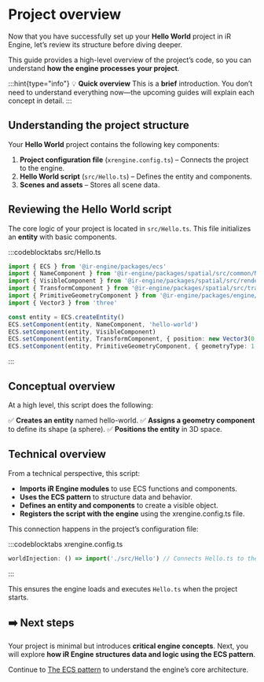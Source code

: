 # Project overview

Now that you have successfully set up your **Hello World** project in iR Engine, let’s review its structure before diving deeper.

This guide provides a high-level overview of the project’s code, so you can understand **how the engine processes your project**.

:::hint{type="info"}
💡 **Quick overview**
This is a **brief** introduction. You don’t need to understand everything now—the upcoming guides will explain each concept in detail.
:::

## Understanding the project structure

Your **Hello World** project contains the following key components:

1. **Project configuration file** (`xrengine.config.ts`) – Connects the project to the engine.
2. **Hello World script** (`src/Hello.ts`) – Defines the entity and components.
3. **Scenes and assets** – Stores all scene data.

## Reviewing the Hello World script

The core logic of your project is located in `src/Hello.ts`. This file initializes an **entity** with basic components.

:::codeblocktabs
src/Hello.ts

```typescript
import { ECS } from '@ir-engine/packages/ecs'
import { NameComponent } from '@ir-engine/packages/spatial/src/common/NameComponent'
import { VisibleComponent } from '@ir-engine/packages/spatial/src/renderer/components/VisibleComponent'
import { TransformComponent } from '@ir-engine/packages/spatial/src/transform/components/TransformComponent'
import { PrimitiveGeometryComponent } from '@ir-engine/packages/engine/src/scene/components/PrimitiveGeometryComponent'
import { Vector3 } from 'three'

const entity = ECS.createEntity()
ECS.setComponent(entity, NameComponent, 'hello-world')
ECS.setComponent(entity, VisibleComponent)
ECS.setComponent(entity, TransformComponent, { position: new Vector3(0, 1, 0) })
ECS.setComponent(entity, PrimitiveGeometryComponent, { geometryType: 1 })
```
:::

## Conceptual overview

At a high level, this script does the following:

✅ **Creates an entity** named hello-world.
✅ **Assigns a geometry component** to define its shape (a sphere).
✅ **Positions the entity** in 3D space.

## Technical overview

From a technical perspective, this script:

- **Imports iR Engine modules** to use ECS functions and components.
- **Uses the ECS pattern** to structure data and behavior.
- **Defines an entity and components** to create a visible object.
- **Registers the script with the engine** using the xrengine.config.ts file.

This connection happens in the project’s configuration file:

:::codeblocktabs
xrengine.config.ts

```typescript
worldInjection: () => import('./src/Hello') // Connects Hello.ts to the engine
```
:::

This ensures the engine loads and executes `Hello.ts` when the project starts.

## ➡️  Next steps

Your project is minimal but introduces **critical engine concepts**. Next, you will explore **how iR Engine structures data and logic using the ECS pattern**.

Continue to [The ECS pattern](./01_ecs.md) to understand the engine’s core architecture.
